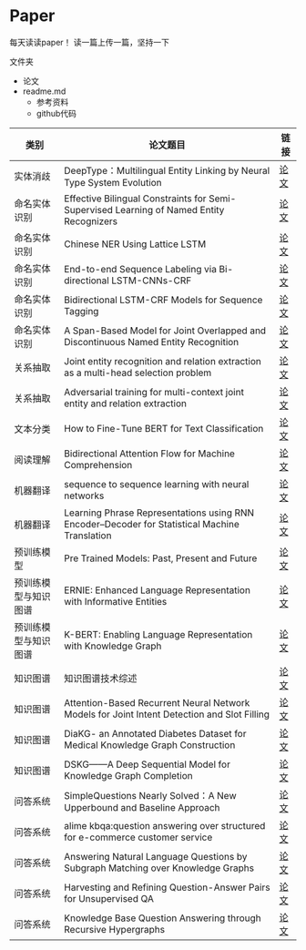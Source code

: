 # Paper
每天读读paper！ 
读一篇上传一篇，坚持一下

文件夹
- 论文
- readme.md
  - 参考资料
  - github代码


类别 | 论文题目 | 链接
---- | ---- | ----
实体消歧 | DeepType：Multilingual Entity Linking by Neural Type System Evolution | [论文](https://github.com/GoodDayUp/Paper/tree/master/DeepType%EF%BC%9AMultilingual%20Entity%20Linking%20by%20Neural%20Type%20System%20Evolution)
命名实体识别 | Effective Bilingual Constraints for Semi-Supervised Learning of Named Entity Recognizers | [论文](https://github.com/GoodDayUp/Paper/tree/master/Effective%20Bilingual%20Constraints%20for%20Semi-Supervised%20Learning%20of%20Named%20Entity%20Recognizers)
命名实体识别 | Chinese NER Using Lattice LSTM | [论文](https://github.com/GoodDayUp/Paper/tree/master/Chinese%20NER%20Using%20Lattice%20LSTM)
命名实体识别 | End-to-end Sequence Labeling via Bi-directional LSTM-CNNs-CRF | [论文](https://github.com/GoodDayUp/Paper/tree/master/End-to-end%20Sequence%20Labeling%20via%20Bi-directional%20LSTM-CNNs-CRF)
命名实体识别 | Bidirectional LSTM-CRF Models for Sequence Tagging | [论文](https://github.com/GoodDayUp/Paper/tree/master/Bidirectional%20LSTM-CRF%20Models%20for%20Sequence%20Tagging)
命名实体识别 | A Span-Based Model for Joint Overlapped and Discontinuous Named Entity Recognition | [论文](https://github.com/GoodDayUp/Paper/tree/master/A%20Span-Based%20Model%20for%20Joint%20Overlapped%20and%20Discontinuous%20Named%20Entity%20Recognition)
关系抽取 | Joint entity recognition and relation extraction as a multi-head selection problem | [论文](https://github.com/GoodDayUp/Paper/tree/master/Joint%20entity%20recognition%20and%20relation%20extraction%20as%20a%20multi-head%20selection%20problem)
关系抽取 | Adversarial training for multi-context joint entity and relation extraction | [论文](https://github.com/GoodDayUp/Paper/tree/master/Adversarial%20training%20for%20multi-context%20joint%20entity%20and%20relation%20extraction)
文本分类 | How to Fine-Tune BERT for Text Classification | [论文](https://github.com/GoodDayUp/Paper/tree/master/How%20to%20Fine-Tune%20BERT%20for%20Text%20Classification)
阅读理解 | Bidirectional Attention Flow for Machine Comprehension | [论文](https://github.com/GoodDayUp/Paper/tree/master/Bidirectional%20Attention%20Flow%20for%20Machine%20Comprehension)
机器翻译 | sequence to sequence learning with neural networks | [论文](https://github.com/GoodDayUp/Paper/tree/master/sequence-to-sequence-learning-with-neural-networks)
机器翻译 | Learning Phrase Representations using RNN Encoder–Decoder for Statistical Machine Translation | [论文](https://github.com/GoodDayUp/Paper/tree/master/Learning%20Phrase%20Representations%20using%20RNN%20Encoder%E2%80%93Decoder%20for%20Statistical%20Machine%20Translation)
预训练模型 | Pre Trained Models: Past, Present and Future | [论文](https://github.com/GoodDayUp/Paper/tree/master/Pre%20Trained%20Models:%20Past%2C%20Present%20and%20Future)
预训练模型与知识图谱 | ERNIE: Enhanced Language Representation with Informative Entities | [论文](https://github.com/GoodDayUp/Paper/tree/master/ERNIE:%20Enhanced%20Language%20Representation%20with%20Informative%20Entities)
预训练模型与知识图谱 | K-BERT: Enabling Language Representation with Knowledge Graph | [论文](https://github.com/GoodDayUp/Paper/tree/master/K-BERT:%20Enabling%20Language%20Representation%20with%20Knowledge%20Graph)
知识图谱 | 知识图谱技术综述 | [论文](https://github.com/GoodDayUp/Paper/tree/master/%E7%9F%A5%E8%AF%86%E5%9B%BE%E8%B0%B1%E6%8A%80%E6%9C%AF%E7%BB%BC%E8%BF%B0)
知识图谱 | Attention-Based Recurrent Neural Network Models for Joint Intent Detection and Slot Filling | [论文](https://github.com/GoodDayUp/Paper/tree/master/Attention-Based%20Recurrent%20Neural%20Network%20Models%20for%20Joint%20Intent%20Detection%20and%20Slot%20Filling)
知识图谱 | DiaKG- an Annotated Diabetes Dataset for Medical Knowledge Graph Construction | [论文](https://github.com/GoodDayUp/Paper/tree/master/DiaKG-%20an%20Annotated%20Diabetes%20Dataset%20for%20Medical%20Knowledge%20Graph%20Construction)
知识图谱 | DSKG——A Deep Sequential Model for Knowledge Graph Completion | [论文](https://github.com/GoodDayUp/Paper/tree/master/DSKG%E2%80%94%E2%80%94A%20Deep%20Sequential%20Model%20for%20Knowledge%20Graph%20Completion)
问答系统 | SimpleQuestions Nearly Solved：A New Upperbound and Baseline Approach | [论文](https://github.com/GoodDayUp/Paper/tree/master/SimpleQuestions%20Nearly%20Solved%EF%BC%9AA%20New%20Upperbound%20and%20Baseline%20Approach)
问答系统 | alime kbqa:question answering over structured for e-commerce customer service | [论文](https://github.com/GoodDayUp/Paper/tree/master/alime%20kbqa:question%20answering%20over%20structured%20for%20e-commerce%20customer%20service)
问答系统 | Answering Natural Language Questions by Subgraph Matching over Knowledge Graphs | [论文](https://github.com/GoodDayUp/Paper/tree/master/Answering%20Natural%20Language%20Questions%20by%20Subgraph%20Matching%20over%20Knowledge%20Graphs)
问答系统 | Harvesting and Refining Question-Answer Pairs for Unsupervised QA | [论文](https://github.com/GoodDayUp/Paper/tree/master/Harvesting%20and%20Refining%20Question-Answer%20Pairs%20for%20Unsupervised%20QA)
问答系统 | Knowledge Base Question Answering through Recursive Hypergraphs | [论文](https://github.com/GoodDayUp/Paper/tree/master/Knowledge%20Base%20Question%20Answering%20through%20Recursive%20Hypergraphs)
